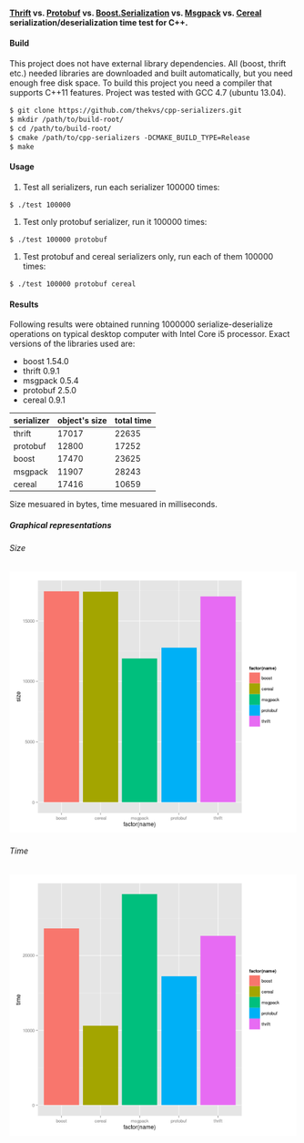 #### [Thrift](http://thrift.apache.org/) vs. [Protobuf](https://code.google.com/p/protobuf/) vs. [Boost.Serialization](http://www.boost.org/libs/serialization) vs. [Msgpack](http://msgpack.org/) vs. [Cereal](http://uscilab.github.io/cereal/index.html) serialization/deserialization time test for C++.

#### Build
This project does not have external library dependencies. All (boost, thrift etc.) needed libraries are downloaded
and built automatically, but you need enough free disk space. To build this project you need a compiler that supports
C++11 features. Project was tested with GCC 4.7 (ubuntu 13.04).

```
$ git clone https://github.com/thekvs/cpp-serializers.git
$ mkdir /path/to/build-root/
$ cd /path/to/build-root/
$ cmake /path/to/cpp-serializers -DCMAKE_BUILD_TYPE=Release
$ make
```

#### Usage
1. Test all serializers, run each serializer 100000 times:
```
$ ./test 100000
```
1. Test only protobuf serializer, run it 100000 times:
```
$ ./test 100000 protobuf
```
1. Test protobuf and cereal serializers only, run each of them 100000 times:
```
$ ./test 100000 protobuf cereal
```

#### Results

Following results were obtained running 1000000 serialize-deserialize operations on typical desktop computer
with Intel Core i5 processor. Exact versions of the libraries used are:

* boost 1.54.0
* thrift 0.9.1
* msgpack 0.5.4
* protobuf 2.5.0
* cereal 0.9.1

| serializer | object's size | total time |
| ---------- | ------------- | ---------- |
| thrift     | 17017         | 22635      |
| protobuf   | 12800         | 17252      |
| boost      | 17470         | 23625      |
| msgpack    | 11907         | 28243      |
| cereal     | 17416         | 10659      |

Size mesuared in bytes, time mesuared in milliseconds.

##### Graphical representations

###### Size

![Size](images/size.png)

###### Time

![Time](images/time.png)